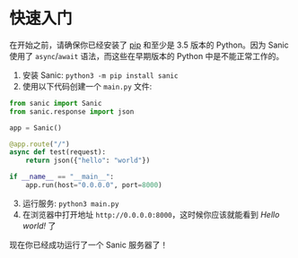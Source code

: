 # 快速入门

在开始之前，请确保你已经安装了 [pip](https://pip.pypa.io/en/stable/installing/) 和至少是 3.5 版本的 Python。因为 Sanic 使用了 `async`/`await` 语法，而这些在早期版本的 Python 中是不能正常工作的。

1. 安装 Sanic: `python3 -m pip install sanic`
2. 使用以下代码创建一个 `main.py` 文件:

  ```python
  from sanic import Sanic
  from sanic.response import json

  app = Sanic()

  @app.route("/")
  async def test(request):
      return json({"hello": "world"})

  if __name__ == "__main__":
      app.run(host="0.0.0.0", port=8000)
  ```

3. 运行服务: `python3 main.py`
4. 在浏览器中打开地址 `http://0.0.0.0:8000`，这时候你应该就能看到 *Hello world!* 了

现在你已经成功运行了一个 Sanic 服务器了！